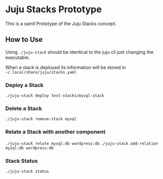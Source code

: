 # Juju Stacks Prototype

This is a samll Prototype of the Juju Stacks concept.


## How to Use

Using `./juju-stack` should be identical to the juju cli just changing the executable.

When a stack is deployed its information will be stored in `~/.local/share/juju/stacks.yaml`

### Deploy a Stack
`./juju-stack deploy test-stacks/mysql-stack`

### Delete a Stack
`./juju-stack remove-stack mysql`

### Relate a Stack with another component
`./juju-stack relate mysql:db wordpress:db`
`./juju-stack add-relation mysql:db wordpress:db`

### Stack Status
`./juju-stack status`
